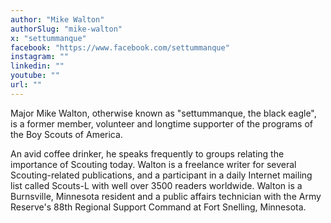```yaml
---
author: "Mike Walton"
authorSlug: "mike-walton"
x: "settummanque"
facebook: "https://www.facebook.com/settummanque"
instagram: ""
linkedin: ""
youtube: ""
url: ""
---
```


Major Mike Walton, otherwise known as "settummanque, the black eagle", is a former member, volunteer and longtime supporter of the programs of the Boy Scouts of America.

An avid coffee drinker, he speaks frequently to groups relating the importance of Scouting today. Walton is a freelance writer for several Scouting-related publications, and a participant in a daily Internet mailing list called Scouts-L with well over 3500 readers worldwide. Walton is a Burnsville, Minnesota resident and a public affairs technician with the Army Reserve's 88th Regional Support Command at Fort Snelling, Minnesota.
